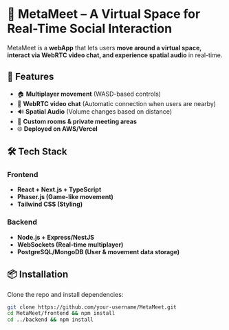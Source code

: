 # 🚀 MetaMeet – A Virtual Space for Real-Time Social Interaction  

MetaMeet is a **webApp** that lets users **move around a virtual space, interact via WebRTC video chat, and experience spatial audio** in real-time.  

## 🌟 Features  
- 🏠 **Multiplayer movement** (WASD-based controls)  
- 🎥 **WebRTC video chat** (Automatic connection when users are nearby)  
- 🔊 **Spatial Audio** (Volume changes based on distance)  
- 🏢 **Custom rooms & private meeting areas**  
- 🌐 **Deployed on AWS/Vercel**  

## 🛠️ Tech Stack  
### Frontend  
- **React + Next.js + TypeScript**  
- **Phaser.js (Game-like movement)**  
- **Tailwind CSS (Styling)**  

### Backend  
- **Node.js + Express/NestJS**  
- **WebSockets (Real-time multiplayer)**  
- **PostgreSQL/MongoDB (User & movement data storage)**  

## 📦 Installation  
Clone the repo and install dependencies:  
```bash
git clone https://github.com/your-username/MetaMeet.git  
cd MetaMeet/frontend && npm install  
cd ../backend && npm install  

